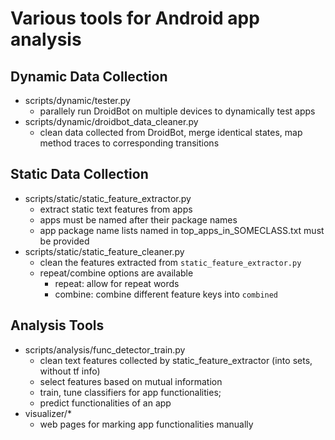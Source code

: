# Various tools for Android app analysis

## Dynamic Data Collection
* scripts/dynamic/tester.py
    * parallely run DroidBot on multiple devices to dynamically test apps
* scripts/dynamic/droidbot_data_cleaner.py
    * clean data collected from DroidBot, merge identical states, map method traces to corresponding transitions

## Static Data Collection
* scripts/static/static_feature_extractor.py
    * extract static text features from apps
    * apps must be named after their package names
    * app package name lists named in top_apps_in_SOMECLASS.txt must be provided
* scripts/static/static_feature_cleaner.py
    * clean the features extracted from `static_feature_extractor.py`
    * repeat/combine options are available
        * repeat: allow for repeat words
        * combine: combine different feature keys into `combined`

## Analysis Tools
* scripts/analysis/func_detector_train.py
    * clean text features collected by static_feature_extractor (into sets, without tf info)
    * select features based on mutual information
    * train, tune classifiers for app functionalities;
    * predict functionalities of an app
* visualizer/*
    * web pages for marking app functionalities manually


